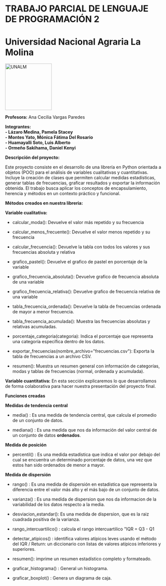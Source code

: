 # TRABAJO PARCIAL DE LENGUAJE DE PROGRAMACIÓN 2
# Universidad Nacional Agraria La Molina
<img src="https://www.lamolina.edu.pe/portada/html/acerca/escudos/download/color/1193x1355_ESCUDOCOLOR.png" alt="UNALM" width="150"/>



**Profesora:** Ana Cecilia Vargas Paredes  

**Integrantes:**  
**- Lázaro Medina, Pamela Stacey**  
**- Montes Yato, Mónica Fátima Del Rosario**  
**- Huamayalli Soto, Luis Alberto**  
**- Ormeño Sakihama, Daniel Kenyi**  

**Descripción del proyecto:**  

Este proyecto consiste en el desarrollo de una librería en Python orientada a objetos (POO) para el análisis de variables cualitativas y cuantitativas. Incluye la creación de clases que permiten calcular medidas estadísticas, generar tablas de frecuencias, graficar resultados y exportar la información obtenida. El trabajo busca aplicar los conceptos de encapsulamiento, herencia y métodos en un contexto práctico y funcional.

**Métodos creados en nuestra libreria:** 

**Variable cualitativa:**

- calcular_moda(): Devuelve el valor más repetido y su frecuencia

- calcular_menos_frecuente(): Devuelve el valor menos repetido y su frecuencia

- calcular_frecuencia(): Devuelve la tabla con todos los valores y sus frecuencias absoluta y relativa

- grafico_pastel(): Devuelve el grafico de pastel en porcentaje de la variable

- grafico_frecuencia_absoluta(): Devuelve grafico de frecuencia absoluta de una variable

- grafico_frecuencia_relativa(): Devuelve grafico de frecuencia relativa de una variable

- tabla_frecuencia_ordenada(): Devuelve la tabla de frecuencias ordenada de mayor a menor frecuencia.

- tabla_frecuencia_acumulada(): Muestra las frecuencias absolutas y relativas acumuladas.

- porcentaje_categoria(categoria): Indica el porcentaje que representa una categoría específica dentro de los datos.

- exportar_frecuencias(nombre_archivo="frecuencias.csv"): Exporta la tabla de frecuencias a un archivo CSV.

- resumen(): Muestra un resumen general con información de categorías, modas y tablas de frecuencias (normal, ordenada y acumulada).

**Variable cuantitativa:**
En esta sección explicaremos lo que desarrollamos de forma colaborativa para hacer nuestra presentación del proyecto final.  

**Funciones creadas**

**Medidas de tendencia central**

- media() : Es una medida de tendencia central, que calcula el promedio de un conjunto de datos.

- mediana() : Es una medida que nos da información del valor central de un conjunto de datos **ordenados**.
 
**Medida de posición**

- percentil() : Es una medida estadística que indica el valor por debajo del cual se encuentra un determinado porcentaje de datos, una vez que estos han sido ordenados de menor a mayor. 

**Medida de dispersión**

- rango() : Es una medida de dispersión en estadística que representa la diferencia entre el valor más alto y el más bajo de un conjunto de datos.

- varianza() : Es una medida de dispersion que nos da informacion de la variabilidad de los datos respecto a la media. 

- desviacion_estandar(): Es una medida de dispersion, que es la raiz cuadrada positiva de la varianza. 

- rango_intercuartilico() : calcula el rango intercuartilico "IQR = Q3 - Q1

- detectar_atipicos() : identifica valores atípicos leves usando el método del IQR / Return: un diccionario con listas de valores 
atípicos inferiores y superiores.

- resumen(): imprime un resumen estadístico completo y formateado.

- graficar_histograma() : General un histograma.

- graficar_boxplot() : Genera un diagrama de caja.
